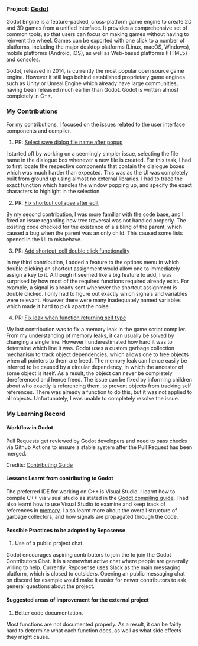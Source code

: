### Project: [Godot](https://github.com/godotengine/godot)

Godot Engine is a feature-packed, cross-platform game engine to create 2D and 3D games from a unified interface. It provides a comprehensive set of common tools, so that users can focus on making games without having to reinvent the wheel. Games can be exported with one click to a number of platforms, including the major desktop platforms (Linux, macOS, Windows), mobile platforms (Android, iOS), as well as Web-based platforms (HTML5) and consoles.

Godot, released in 2014, is currently the most popular open source game engine. However it still lags behind established proprietary game engines such as Unity or Unreal Engine which already have large communities, having been released much earlier than Godot. Godot is written almost completely in C++.

### My Contributions

For my contributions, I focused on the issues related to the user interface components and compiler. 

1. PR: [Select save dialog file name after popup](https://github.com/godotengine/godot/pull/56457)

I started off by working on a seemingly simpler issue, selecting the file name in the dialogue box whenever a new file is created. For this task, I had to first locate the respective components that contain the dialogue boxes which was much harder than expected. This was as the UI was completely built from ground up using almost no external libraries. I had to trace the exact function which handles the window popping up, and specify the exact characters to highlight in the selection.

2. PR: [Fix shortcut collapse after edit](https://github.com/godotengine/godot/pull/56476)

By my second contribution, I was more familiar with the code base, and I fixed an issue regarding how tree traversal was not handled properly. The existing code checked for the existence of a sibling of the parent, which caused a bug when the parent was an only child. This caused some lists opened in the UI to misbehave.

3. PR: [Add shortcut_cell double click functionality](https://github.com/godotengine/godot/pull/56503)

In my third contribution, I added a feature to the options menu in which double clicking an shortcut assignment would allow one to immediately assign a key to it. Although it seemed like a big feature to add, I was surprised by how most of the required functions required already exist. For example, a signal is already sent whenever the shortcut assignment is double clicked. I only had to figure out exactly which signals and variables were relevant. However there were many inadequately named variables which made it hard to pick apart the noise.

4. PR: [Fix leak when function returning self type](https://github.com/godotengine/godot/pull/56651)

My last contribution was to fix a memory leak in the game script compiler. From my understanding of memory leaks, it can usually be solved by changing a single line. However I underestimated how hard it was to determine which line it was. Godot uses a custom garbage collection mechanism to track object dependencies, which allows one to free objects when all pointers to them are freed. The memory leak can hence easily be inferred to be caused by a circular dependency, in which the ancestor of some object is itself. As a result, the object can never be completely dereferenced and hence freed. The issue can be fixed by informing children about who exactly is referencing them, to prevent objects from tracking self references. There was already a function to do this, but it was not applied to all objects. Unfortunately, I was unable to completely resolve the issue.

### My Learning Record

#### Workflow in Godot
Pull Requests get reviewed by Godot developers and need to pass checks via Github Actions to ensure a stable system after the Pull Request has been merged.

Credits: [Contributing Guide](https://github.com/godotengine/godot/blob/master/CONTRIBUTING.md)

#### Lessons Learnt from contributing to Godot

The preferred IDE for working on C++ is Visual Studio. I learnt how to compile C++ via visual studio as stated in the [Godot compiling guide](https://docs.godotengine.org/en/latest/development/compiling/compiling_for_windows.html). I had also learnt how to use Visual Studio to examine and keep track of references in [memory](https://stackoverflow.com/a/20346096). I also learnt more about the overall structure of garbage collectors, and how signals are propagated through the code.

#### Possible Practices to be adopted by Reposense

1. Use of a public project chat.

Godot encourages aspiring contributors to join the to join the Godot Contributors Chat. It is a somewhat active chat where people are generally willing to help. Currently, Reposense uses Slack as the main messaging platform, which is closed to outsiders. Opening an public messaging chat on discord for example would make it easier for newer contributors to ask general questions about the project.

#### Suggested areas of improvement for the external project

1. Better code documentation.

Most functions are not documented properly. As a result, it can be fairly hard to determine what each function does, as well as what side effects they might cause.